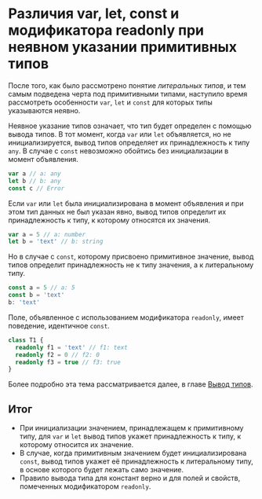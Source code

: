 # Различия var, let, const и модификатора readonly при неявном указании примитивных типов

После того, как было рассмотрено понятие _литеральных типов_, и тем самым подведена черта под примитивными типами, наступило время рассмотреть особенности `var`, `let` и `const` для которых типы указываются неявно.

Неявное указание типов означает, что тип будет определен с помощью вывода типов. В тот момент, когда `var` или `let` объявляется, но не инициализируется, вывод типов определяет их принадлежность к типу `any`. В случае с `const` невозможно обойтись без инициализации в момент объявления.

```typescript
var a // a: any
let b // b: any
const c // Error
```

Если `var` или `let` была инициализирована в момент объявления и при этом тип данных не был указан явно, вывод типов определит их принадлежность к типу, к которому относятся их значения.

```typescript
var a = 5 // a: number
let b = 'text' // b: string
```

Но в случае с `const`, которому присвоено примитивное значение, вывод типов определит принадлежность не к типу значения, а к литеральному типу.

```typescript
const a = 5 // a: 5
const b = 'text'
b: 'text'
```

Поле, объявленное с использованием модификатора `readonly`, имеет поведение, идентичное `const`.

```typescript
class T1 {
  readonly f1 = 'text' // f1: text
  readonly f2 = 0 // f2: 0
  readonly f3 = true // f3: true
}
```

Более подробно эта тема рассматривается далее, в главе [Вывод типов](38.md).

## Итог

- При инициализации значением, принадлежащем к примитивному типу, для `var` и `let` вывод типов укажет принадлежность к типу, к которому относится их значение.
- В случае, когда примитивным значением будет инициализирована `const`, вывод типов укажет её принадлежность к литеральному типу, в основе которого будет лежать само значение.
- Правило вывода типа для констант верно и для полей и свойств, помеченных модификатором `readonly`.
